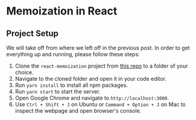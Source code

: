 # Memoization in React
## Project Setup
We will take off from where we left off in the previous post. In order to get everything up and running, please follow these steps:

1. Clone the `react-memoization` project from [this repo](https://github.com/anewman15/react-memoization) to a folder of your choice.
2. Navigate to the cloned folder and open it in your code editor.
3. Run `yarn install` to install all npm packages.
4. Run `yarn start` to start the server.
5. Open Google Chrome and navigate to `http://localhost:3000`.
6. Use `Ctrl + Shift + J` on Ubuntu or `Command + Option + J` on Mac to inspect the webpage and open browser's console.